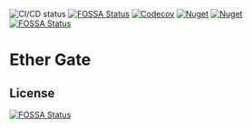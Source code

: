 ![CI/CD status](https://github.com/VASPSuite/VASPSuite.EtherGate/workflows/CI%2FCD/badge.svg)
[![FOSSA Status](https://app.fossa.com/api/projects/git%2Bgithub.com%2FVASPSuite%2FVASPSuite.EtherGate.svg?type=shield)](https://app.fossa.com/projects/git%2Bgithub.com%2FVASPSuite%2FVASPSuite.EtherGate?ref=badge_shield)
[![Codecov](https://img.shields.io/codecov/c/github/VASPSuite/VASPSuite.EtherGate)](https://codecov.io/gh/VASPSuite/VASPSuite.EtherGate)
[![Nuget](https://img.shields.io/nuget/v/VASPSuite.EtherGate)](https://www.nuget.org/packages/VASPSuite.EtherGate)
[![Nuget](https://img.shields.io/nuget/dt/VASPSuite.EtherGate)](https://www.nuget.org/packages/VASPSuite.EtherGate)
[![FOSSA Status](https://app.fossa.com/api/projects/git%2Bgithub.com%2FVASPSuite%2FVASPSuite.EtherGate.svg?type=shield)](https://app.fossa.com/projects/git%2Bgithub.com%2FVASPSuite%2FVASPSuite.EtherGate?ref=badge_shield)

# Ether Gate

## License
[![FOSSA Status](https://app.fossa.com/api/projects/git%2Bgithub.com%2FVASPSuite%2FVASPSuite.EtherGate.svg?type=large)](https://app.fossa.com/projects/git%2Bgithub.com%2FVASPSuite%2FVASPSuite.EtherGate?ref=badge_large)